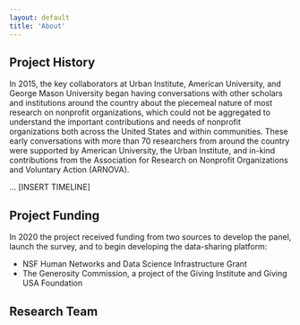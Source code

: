 ```yaml
---
layout: default
title: 'About'
---
```






## Project History

In 2015, the key collaborators at Urban Institute, American University, and George Mason University began having conversations with other scholars and institutions around the country about the piecemeal nature of most research on nonprofit organizations, which could not be aggregated to understand the important contributions and needs of nonprofit organizations both across the United States and within communities. These early conversations with more than 70 researchers from around the country were supported by American University, the Urban Institute, and in-kind contributions from the Association for Research on Nonprofit Organizations and Voluntary Action (ARNOVA). 

... [INSERT TIMELINE]

## Project Funding 

In 2020 the project received funding from two sources to develop the panel, launch the survey, and to begin developing the data-sharing platform: 

* NSF Human Networks and Data Science Infrastructure Grant
* The Generosity Commission, a project of the Giving Institute and Giving USA Foundation

## Research Team 

